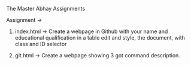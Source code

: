 The Master Abhay Assignments

Assignment -> 
1. index.html -> Create a webpage in Github with your name and educational qualification in a table edit and style, the document, with class and ID selector

2. git.html -> Create a webpage showing 3 got command description.
